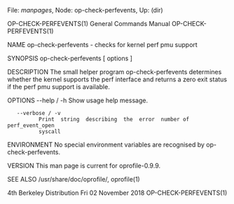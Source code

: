 File: *manpages*,  Node: op-check-perfevents,  Up: (dir)

OP-CHECK-PERFEVENTS(1)      General Commands Manual     OP-CHECK-PERFEVENTS(1)



NAME
       op-check-perfevents - checks for kernel perf pmu support

SYNOPSIS
       op-check-perfevents [ options ]

DESCRIPTION
       The  small  helper  program  op-check-perfevents determines whether the
       kernel supports the perf interface and returns a zero  exit  status  if
       the perf pmu support is available.

OPTIONS
       --help / -h
              Show usage help message.

       --verbose / -v
              Print  string  describing  the  error  number of perf_event_open
              syscall


ENVIRONMENT
       No special environment variables are recognised by op-check-perfevents.


VERSION
       This man page is current for oprofile-0.9.9.


SEE ALSO
       /usr/share/doc/oprofile/, oprofile(1)



4th Berkeley Distribution    Fri 02 November 2018       OP-CHECK-PERFEVENTS(1)
